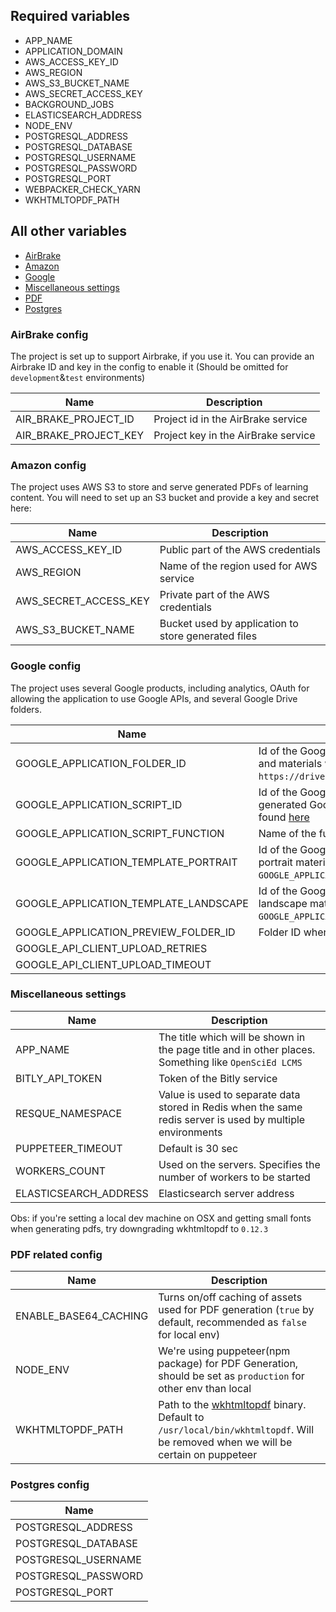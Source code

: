 ## Required variables

- APP_NAME
- APPLICATION_DOMAIN
- AWS_ACCESS_KEY_ID
- AWS_REGION
- AWS_S3_BUCKET_NAME
- AWS_SECRET_ACCESS_KEY
- BACKGROUND_JOBS
- ELASTICSEARCH_ADDRESS
- NODE_ENV
- POSTGRESQL_ADDRESS
- POSTGRESQL_DATABASE
- POSTGRESQL_USERNAME
- POSTGRESQL_PASSWORD
- POSTGRESQL_PORT
- WEBPACKER_CHECK_YARN
- WKHTMLTOPDF_PATH

## All other variables

* [AirBrake](#airbrake-config)
* [Amazon](#amazon-config)
* [Google](#google-config)
* [Miscellaneous settings](#miscellaneous-settings)
* [PDF](#pdf-related-config)
* [Postgres](#postgres-config)

### AirBrake config
The project is set up to support Airbrake, if you use it. You can provide an Airbrake ID and key in the config to enable it (Should be omitted for `development`&`test` environments)

|Name|Description|
|----|-----------|
|AIR_BRAKE_PROJECT_ID|Project id in the AirBrake service|
|AIR_BRAKE_PROJECT_KEY|Project key in the AirBrake service|

### Amazon config
The project uses AWS S3 to store and serve generated PDFs of learning content. You will need to set up an S3 bucket and provide a key and secret here:

|Name|Description|
|----|-----------|
|AWS_ACCESS_KEY_ID|Public part of the AWS credentials|
|AWS_REGION|Name of the region used for AWS service|
|AWS_SECRET_ACCESS_KEY|Private part of the AWS credentials|
|AWS_S3_BUCKET_NAME|Bucket used by application to store generated files|

### Google config
The project uses several Google products, including analytics, OAuth for allowing the application to use Google APIs, and several Google Drive folders.

|Name|Description|
|----|-----------|
|GOOGLE_APPLICATION_FOLDER_ID|Id of the Google Drive folder where generated lessons and materials will be placed(It's `0B7` for url like `https://drive.google.com/drive/u/0/folders/0B7/...`)|
|GOOGLE_APPLICATION_SCRIPT_ID|Id of the Google Script created to post-process generated Google documents. More details can be found [here](google-cloud-platform-setup.md)|
|GOOGLE_APPLICATION_SCRIPT_FUNCTION|Name of the function to call to start post-processing|
|GOOGLE_APPLICATION_TEMPLATE_PORTRAIT|Id of the Google document which is a template for portrait materials(can be identified the same way as `GOOGLE_APPLICATION_FOLDER_ID `)|
|GOOGLE_APPLICATION_TEMPLATE_LANDSCAPE|Id of the Google document which is a template for landscape materials(can be identified the same way as `GOOGLE_APPLICATION_FOLDER_ID `)|
|GOOGLE_APPLICATION_PREVIEW_FOLDER_ID| Folder ID where preview documents should get placed
|GOOGLE_API_CLIENT_UPLOAD_RETRIES||
|GOOGLE_API_CLIENT_UPLOAD_TIMEOUT||

### Miscellaneous settings
|Name|Description|
|----|-----------|
|APP_NAME|The title which will be shown in the page title and in other places. Something like `OpenSciEd LCMS`|
|BITLY_API_TOKEN|Token of the Bitly service|
|RESQUE_NAMESPACE|Value is used to separate data stored in Redis when the same redis server is used by multiple environments|
|PUPPETEER_TIMEOUT|Default is 30 sec|
|WORKERS_COUNT|Used on the servers. Specifies the number of workers to be started|
|ELASTICSEARCH_ADDRESS|Elasticsearch server address|

Obs: if you're setting a local dev machine on OSX and getting small fonts when generating pdfs, try downgrading wkhtmltopdf to `0.12.3`

### PDF related config
|Name|Description|
|----|-----------|
|ENABLE_BASE64_CACHING|Turns on/off caching of assets used for PDF generation (`true` by default, recommended as `false` for local env)|
|NODE_ENV|We're using puppeteer(npm package) for PDF Generation, should be set as `production` for other env than local|
|WKHTMLTOPDF_PATH|Path to the [wkhtmltopdf](https://wkhtmltopdf.org) binary. Default to `/usr/local/bin/wkhtmltopdf`. Will be removed when we will be certain on puppeteer|

### Postgres config
|Name|
|----|
|POSTGRESQL_ADDRESS|
|POSTGRESQL_DATABASE|
|POSTGRESQL_USERNAME|
|POSTGRESQL_PASSWORD|
|POSTGRESQL_PORT|
